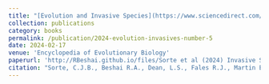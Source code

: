 ```yaml
---
title: "[Evolution and Invasive Species](https://www.sciencedirect.com/science/article/abs/pii/B9780128000496003036?via%3Dihub)"
collection: publications
category: books
permalink: /publication/2024-evolution-invasives-number-5
date: 2024-02-17
venue: 'Encyclopedia of Evolutionary Biology'
paperurl: 'http://RBeshai.github.io/files/Sorte et al (2024) Invasive Species, Evolution, and.pdf'
citation: "Sorte, C.J.B., Beshai R.A., Dean, L.S., Fales R.J., Martin E.L., and Sherzai, S. (2024) Evolution, invasive, species, and. In: Encyclopedia of Evolutionary Biology, 2nd Edition. https://doi.org/10.1016/B978-0-12-800049-6.00303-6"
---
```

